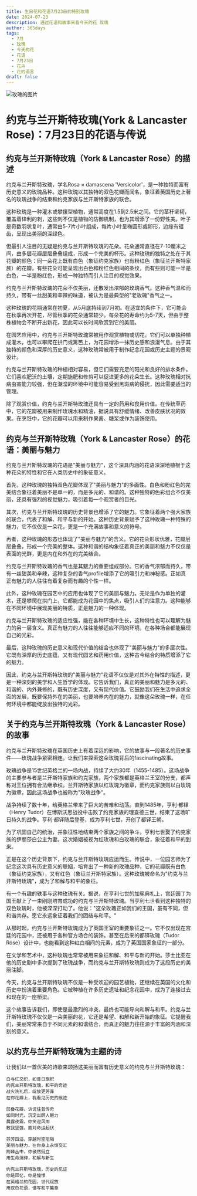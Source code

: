```yaml
---
title: 生日花和花语7月23日的特别玫瑰
date: 2024-07-23
description: 通过花语和故事来看今天的花 玫瑰
author: 365days
tags:
  - 7月
  - 玫瑰
  - 今天的花
  - 花语
  - 7月23日
  - 花卉
  - 花的语言
draft: false
---
```



![玫瑰的图片](https://cdn.pixabay.com/photo/2014/03/30/13/01/rose-301406_1280.jpg#center)


# 约克与兰开斯特玫瑰(York & Lancaster Rose)：7月23日的花语与传说

## 约克与兰开斯特玫瑰（York & Lancaster Rose）的描述

约克与兰开斯特玫瑰，学名Rosa × damascena 'Versicolor'，是一种独特而富有历史意义的玫瑰品种。这种玫瑰以其独特的双色花瓣而闻名，象征着英国历史上著名的玫瑰战争的结束和约克家族与兰开斯特家族的联合。

这种玫瑰是一种灌木或攀援型植物，通常高度在1.5到2.5米之间。它的茎秆坚韧，覆盖着锋利的刺，这些刺不仅是植物的防御机制，也为其增添了一份野性美。叶子是奇数羽状复叶，通常由5-7片小叶组成，每片小叶呈椭圆形或卵形，边缘有锯齿，呈现出美丽的深绿色。

但最引人注目的无疑是约克与兰开斯特玫瑰的花朵。花朵通常直径在7-10厘米之间，由多层花瓣层层叠叠组成，形成一个完美的杯形。这种玫瑰的独特之处在于其花瓣的颜色：同一朵花上既有白色（象征约克家族）也有粉红色（象征兰开斯特家族）的花瓣。有些花朵可能呈现出白色和粉红色相间的条纹，而有些则可能一半是白色，一半是粉红色，形成一种独特而引人注目的视觉效果。

约克与兰开斯特玫瑰的花朵不仅美丽，还散发出浓郁的玫瑰香气。这种香气温和而持久，带有一丝甜美和辛辣的味道，被认为是最典型的"老玫瑰"香气之一。

这种玫瑰的花期通常在初夏，从5月底持续到7月初。在适宜的条件下，它可能会在秋季再次开花，尽管秋季的花朵通常较少。每朵花的寿命约为5-7天，但由于整株植物会不断开出新花，因此可以长时间欣赏到它的美丽。

在园艺应用中，约克与兰开斯特玫瑰常被用作观赏植物或切花。它们可以单独种植成灌木，也可以攀爬在拱门或篱笆上，为花园增添一抹历史感和浪漫气息。由于其独特的颜色和深厚的历史意义，这种玫瑰常被用于制作纪念花园或历史主题的景观设计。

约克与兰开斯特玫瑰的种植相对容易，但它们需要充足的阳光和良好的排水条件。它们喜欢肥沃的土壤，定期施肥和修剪可以促进更多的花朵生长。这种玫瑰相对抗病虫害能力较强，但在潮湿的环境中可能容易受到黑斑病的侵扰，因此需要适当的管理。

除了观赏价值，约克与兰开斯特玫瑰还具有一定的药用和食用价值。在传统草药中，它的花瓣被用来制作玫瑰水和精油，据说具有舒缓情绪、改善皮肤状况的效果。在烹饪中，它的花瓣可以用来制作果酱、糖浆或作为装饰使用。

## 约克与兰开斯特玫瑰（York & Lancaster Rose）的花语：美丽与魅力

约克与兰开斯特玫瑰的花语是"美丽与魅力"，这个深具内涵的花语深深地植根于这种花朵的特性和它在人类历史中的象征意义。

首先，这种玫瑰的独特双色花瓣体现了"美丽与魅力"的多面性。白色和粉红色的完美结合象征着美丽不是单一的，而是多元的、和谐的。这种独特的色彩组合不仅美丽，还具有强烈的视觉魅力，吸引着每一个观赏者的目光。

其次，约克与兰开斯特玫瑰的历史背景也增添了它的魅力。它象征着两个强大家族的联合，代表了和解、和平与新的开始。这种历史背景赋予了这种玫瑰一种特殊的魅力，它不仅仅是一朵花，更是一个充满故事和意义的符号。

再者，这种玫瑰的形态也体现了"美丽与魅力"的含义。它的花朵形状优雅，花瓣层层叠叠，形成一个完美的整体。这种和谐的结构象征着真正的美丽和魅力不仅仅是表面的光鲜，更是内在和外在的完美结合。

约克与兰开斯特玫瑰的香气也是其魅力的重要组成部分。它的香气浓郁而持久，带有一丝甜美和辛辣，这种复杂的香气profile增添了它的吸引力和神秘感。正如真正有魅力的人往往有着复杂而有趣的个性一样。

此外，这种玫瑰在园艺中的应用也体现了它的美丽与魅力。无论是作为单独的灌木，还是攀爬在拱门上，它都能成为花园中的焦点，吸引人们的注意力。这种能够在不同环境中展现美丽的特质，正是魅力的一种体现。

约克与兰开斯特玫瑰的适应性强，能在各种环境中生长，这种特性也可以理解为魅力的另一层含义。真正有魅力的人往往能够适应不同的环境，在各种场合都能展现自己的光彩。

最后，这种玫瑰的历史意义和现代价值的结合也体现了"美丽与魅力"的多层次性。它既有深厚的历史底蕴，又有现代园艺和药用价值，这种古今结合的特质增添了它的魅力。

因此，约克与兰开斯特玫瑰的"美丽与魅力"花语不仅仅是对其外在特性的描述，更是一种深刻的美学和人生哲学的体现。它告诉我们，真正的美丽和魅力是多元的、和谐的、内外兼修的，既有历史深度，又有现代价值。它鼓励我们在生活中追求全面的发展，既要保持外在的美丽，也要培养内在的魅力，就像这朵玫瑰一样，在任何环境中都能绽放出独特的光彩。

## 关于约克与兰开斯特玫瑰（York & Lancaster Rose）的故事

约克与兰开斯特玫瑰在英国历史上有着深远的影响，它的故事与一段著名的历史事件——玫瑰战争紧密相连。让我们来探索这朵玫瑰背后的fascinating故事。

玫瑰战争是15世纪英格兰的一场内战，持续了大约30年（1455-1485）。这场战争的主要参与者是兰开斯特家族和约克家族，两个家族都是英格兰王室的分支，都声称对王位拥有合法继承权。兰开斯特家族以红玫瑰为徽章，而约克家族则以白玫瑰为徽章，因此这场战争也被称为"玫瑰战争"。

战争持续了数十年，给英格兰带来了巨大的苦难和动荡。直到1485年，亨利·都铎（Henry Tudor）在博斯沃思战役中击败了约克家族的理查德三世，结束了这场旷日持久的战争。亨利·都铎随后登基，成为亨利七世，开创了都铎王朝。

为了巩固自己的统治，并象征性地结束两个家族之间的争斗，亨利七世娶了约克家族的伊丽莎白公主为妻。这次婚姻被视为红玫瑰和白玫瑰的联合，象征着和平的到来。

正是在这个历史背景下，约克与兰开斯特玫瑰应运而生。传说中，一位园艺师为了纪念这次具有历史意义的联姻，培育出了一种新的玫瑰品种，它的花瓣既有白色（象征约克家族），又有红色（象征兰开斯特家族）。这种玫瑰被命名为"约克与兰开斯特玫瑰"，成为了和解与和平的象征。

有一个有趣的轶事与这种玫瑰有关。据说，在亨利七世的加冕典礼上，宫廷园丁为国王献上了一束刚刚培育成功的约克与兰开斯特玫瑰。当亨利七世看到这种独特的双色玫瑰时，他被深深打动了。他说："这朵玫瑰正如我们的王国，虽有不同，但和谐共存。愿它永远象征着我们的团结与和平。"

从那时起，约克与兰开斯特玫瑰成为了英国王室的重要象征之一。它不仅出现在宫廷的花园中，还被用于各种官方场合的装饰。甚至在后来的都铎玫瑰（Tudor Rose）设计中，也能看到这种红白相间的元素，成为了英国国家象征的一部分。

在文学和艺术中，这种玫瑰也常常被用来象征和解、和平与新的开始。莎士比亚在他的历史剧中多次提到了玫瑰战争，而约克与兰开斯特玫瑰则成为了这段历史的美丽注脚。

今天，约克与兰开斯特玫瑰不仅是一种受欢迎的园艺植物，还继续在英国的文化和历史中扮演着重要角色。它被种植在许多历史遗址和纪念花园中，成为了连接过去和现在的一座桥梁。

这个故事告诉我们，即使是最激烈的冲突，最终也可能导向和解与和平。约克与兰开斯特玫瑰不仅仅是一朵美丽的花，它还是希望、和解和新开始的象征。它提醒我们，美丽常常来自于不同元素的和谐结合，而真正的魅力往往源于丰富的内涵和深刻的意义。

## 以约克与兰开斯特玫瑰为主题的诗

让我们以一首优美的诗歌来颂扬这美丽而富有历史意义的约克与兰开斯特玫瑰：

```
白与红交织，如昔日旗帜
约克兰开斯特玫瑰，和平的奇迹
战火洗礼后，绽放更芳菲
在你花瓣上，我看见历史的痕迹

层叠花瓣，诉说往昔传奇
如同时光，沉淀出醉人魅力
晨露夜霜，你笑迎风雨
教我坚强，面对命运起伏

芬芳四溢，穿越时空阻隔
美丽与魅力，在你身上永恒交汇
荆棘丛中，你傲然挺立
用生命演绎，和解与新生

约克兰开斯特玫瑰，历史的见证
你是回忆，你是憧憬
在英格兰的花园，世代绽放
用双色花语，谱写和平篇章
```
